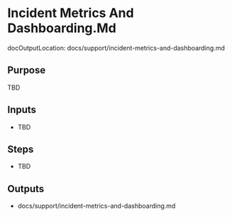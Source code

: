 # Incident Metrics And Dashboarding.Md

docOutputLocation: docs/support/incident-metrics-and-dashboarding.md

## Purpose

TBD

## Inputs

- TBD

## Steps

- TBD

## Outputs

- docs/support/incident-metrics-and-dashboarding.md
